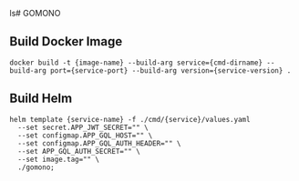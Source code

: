 ls# GOMONO

## Build Docker Image

```
docker build -t {image-name} --build-arg service={cmd-dirname} --build-arg port={service-port} --build-arg version={service-version} .
```

## Build Helm

```
helm template {service-name} -f ./cmd/{service}/values.yaml 
  --set secret.APP_JWT_SECRET="" \
  --set configmap.APP_GQL_HOST="" \
  --set configmap.APP_GQL_AUTH_HEADER="" \
  --set APP_GQL_AUTH_SECRET="" \
  --set image.tag="" \
  ./gomono;
```

